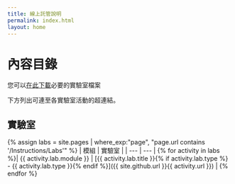 ```yaml
---
title: 線上託管說明
permalink: index.html
layout: home
---
```


# <a name="content-directory"></a>內容目錄

您可以[在此下載](https://github.com/MicrosoftLearning/AZ-104-MicrosoftAzureAdministrator/archive/master.zip)必要的實驗室檔案

下方列出可連至各實驗室活動的超連結。

## <a name="labs"></a>實驗室

{% assign labs = site.pages | where_exp:"page", "page.url contains '/Instructions/Labs'" %}
| 模組 | 實驗室 |
| --- | --- | 
{% for activity in labs  %}| {{ activity.lab.module }} | [{{ activity.lab.title }}{% if activity.lab.type %} - {{ activity.lab.type }}{% endif %}]({{ site.github.url }}{{ activity.url }}) |
{% endfor %}


